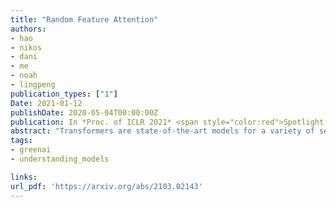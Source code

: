 ```yaml
---
title: "Random Feature Attention"
authors:
- hao
- nikos
- dani
- me
- noah
- lingpeng
publication_types: ["1"]
Date: 2021-01-12
publishDate: 2020-05-04T00:00:00Z
publication: In *Proc. of ICLR 2021* <span style="color:red">Spotlight presentation</span>
abstract: "Transformers are state-of-the-art models for a variety of sequence modeling tasks. At their core is an attention function which models pairwise interactions between the inputs at every timestep.  While attention is powerful, it doesnot scale efficiently to long sequences due to its quadratic time and space complexity in the sequence length.   We propose  RFA,  a linear time and space attention that uses random feature methods to approximate the softmax function, and explore its applications  in  transformers.   RFA offers  a  straightforward  way  of  learning  with recency bias through an optional gating mechanism and can be used as a drop-in replacement for conventional softmax attention. Experiments on language modeling and machine translation demonstrate that RFA achieves similar or better performance compared to strong transformer baselines.  In the machine translation experiment, RFA decodes twice as fast as a vanilla transformer. Compared to existing efficient transformer variants, RFA is competitive in terms of both accuracy and efficiency on three long text classification datasets.   Our analysis shows that RFA's efficiency gains are especially notable on long sequences, suggesting that RFA will be particularly useful in tasks that require working with large inputs, fast decoding speed, or low memory footprints."
tags:
- greenai
- understanding_models

links:
url_pdf: 'https://arxiv.org/abs/2103.02143'
---
```

